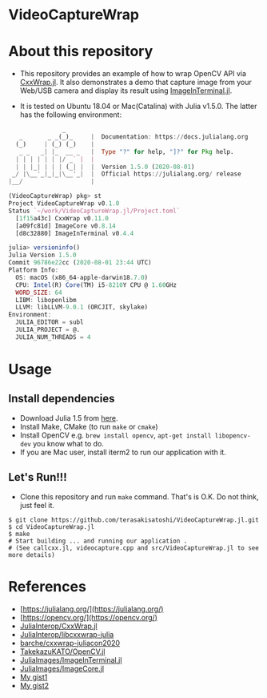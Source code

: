 # VideoCaptureWrap

<!-- [![Stable](https://img.shields.io/badge/docs-stable-blue.svg)](https://terasakisatoshi.github.io/VideoCaptureWrap.jl/stable)
[![Dev](https://img.shields.io/badge/docs-dev-blue.svg)](https://terasakisatoshi.github.io/VideoCaptureWrap.jl/dev) -->

# About this repository

- This repository provides an example of how to wrap OpenCV API via [CxxWrap.jl](https://github.com/JuliaInterop/CxxWrap.jl). 
It also demonstrates a demo that capture image from your Web/USB camera and display its result using [ImageInTerminal.jl](https://github.com/JuliaImages/ImageInTerminal.jl).

- It is tested on Ubuntu 18.04 or Mac(Catalina) with Julia v1.5.0. The latter has the following environment: 

```julia
               _
   _       _ _(_)_     |  Documentation: https://docs.julialang.org
  (_)     | (_) (_)    |
   _ _   _| |_  __ _   |  Type "?" for help, "]?" for Pkg help.
  | | | | | | |/ _` |  |
  | | |_| | | | (_| |  |  Version 1.5.0 (2020-08-01)
 _/ |\__'_|_|_|\__'_|  |  Official https://julialang.org/ release
|__/                   |

(VideoCaptureWrap) pkg> st
Project VideoCaptureWrap v0.1.0
Status `~/work/VideoCaptureWrap.jl/Project.toml`
  [1f15a43c] CxxWrap v0.11.0
  [a09fc81d] ImageCore v0.8.14
  [d8c32880] ImageInTerminal v0.4.4

julia> versioninfo()
Julia Version 1.5.0
Commit 96786e22cc (2020-08-01 23:44 UTC)
Platform Info:
  OS: macOS (x86_64-apple-darwin18.7.0)
  CPU: Intel(R) Core(TM) i5-8210Y CPU @ 1.60GHz
  WORD_SIZE: 64
  LIBM: libopenlibm
  LLVM: libLLVM-9.0.1 (ORCJIT, skylake)
Environment:
  JULIA_EDITOR = subl
  JULIA_PROJECT = @.
  JULIA_NUM_THREADS = 4
```

# Usage

## Install dependencies

- Download Julia 1.5 from [here](https://julialang.org/downloads/).
- Install Make, CMake (to run `make` or `cmake`)
- Install OpenCV e.g. `brew install opencv`, `apt-get install libopencv-dev` you know what to do.
- If you are Mac user, install iterm2 to run our application with it.

## Let's Run!!!

- Clone this repository and run `make` command. That's is O.K. Do not think, just feel it.

```console
$ git clone https://github.com/terasakisatoshi/VideoCaptureWrap.jl.git
$ cd VideoCaptureWrap.jl
$ make
# Start building ... and running our application .
# (See callcxx.jl, videocapture.cpp and src/VideoCaptureWrap.jl to see more details)
```

# References

- [https://julialang.org/](https://julialang.org/)
- [https://opencv.org/](https://opencv.org/)
- [JuliaInterop/CxxWrap.jl](https://github.com/JuliaInterop/CxxWrap.jl)
- [JuliaInterop/libcxxwrap-julia](https://github.com/JuliaInterop/libcxxwrap-julia)
- [barche/cxxwrap-juliacon2020](https://github.com/barche/cxxwrap-juliacon2020)
- [TakekazuKATO/OpenCV.jl](https://github.com/TakekazuKATO/OpenCV.jl)
- [JuliaImages/ImageInTerminal.jl](https://github.com/JuliaImages/ImageInTerminal.jl)
- [JuliaImages/ImageCore.jl](https://github.com/JuliaImages/ImageCore.jl)
- [My gist1](https://gist.github.com/terasakisatoshi/b6a7121cd570f6739992345095b07d62)
- [My gist2](https://gist.github.com/terasakisatoshi/163ab1fc3ff1adab340d221eae33d218)